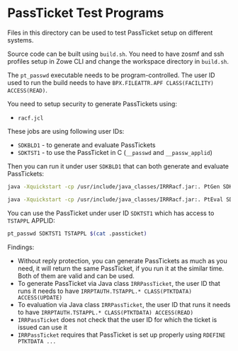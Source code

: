 # PassTicket Test Programs

Files in this directory can be used to test PassTicket setup on different systems.

Source code can be built using `build.sh`. You need to have zosmf and ssh profiles setup in Zowe CLI and change the workspace directory in `build.sh`.

The `pt_passwd` executable needs to be program-controlled. The user ID used to run the build needs to have `BPX.FILEATTR.APF CLASS(FACILITY) ACCESS(READ)`.

You need to setup security to generate PassTickets using:

- `racf.jcl`

These jobs are using following user IDs:

- `SDKBLD1` - to generate and evaluate PassTickets
- `SDKTST1` - to use the PassTicket in C (`__passwd` and `__passw_applid`)

Then you can run it under user `SDKBLD1` that can both generate and evaluate PassTickets:

```sh
java -Xquickstart -cp /usr/include/java_classes/IRRRacf.jar:. PtGen SDKTST1 TSTAPPL
```

```sh
java -Xquickstart -cp /usr/include/java_classes/IRRRacf.jar:. PtEval SDKTST1 TSTAPPL $(cat .passticket)
```

You can use the PassTicket under user ID `SDKTST1` which has access to `TSTAPPL` APPLID:

```sh
pt_passwd SDKTST1 TSTAPPL $(cat .passticket)
```

Findings:

- Without reply protection, you can generate PassTickets as much as you need, it will return the same PassTicket, if you run it at the similar time. Both of them are valid and can be used.
- To generate PassTicket via Java class `IRRPassTicket`, the user ID that runs it needs to have `IRRPTAUTH.TSTAPPL.* CLASS(PTKTDATA) ACCESS(UPDATE)`
- To evaluation via Java class `IRRPassTicket`, the user ID that runs it needs to have `IRRPTAUTH.TSTAPPL.* CLASS(PTKTDATA) ACCESS(READ)`
- `IRRPassTicket` does not check that the user ID for which the ticket is issued can use it
- `IRRPassTicket` requires that PassTicket is set up properly using `RDEFINE PTKTDATA ...`
